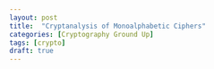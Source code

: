 ```yaml
---
layout: post
title:  "Cryptanalysis of Monoalphabetic Ciphers"
categories: [Cryptography Ground Up]
tags: [crypto]
draft: true
---
```



